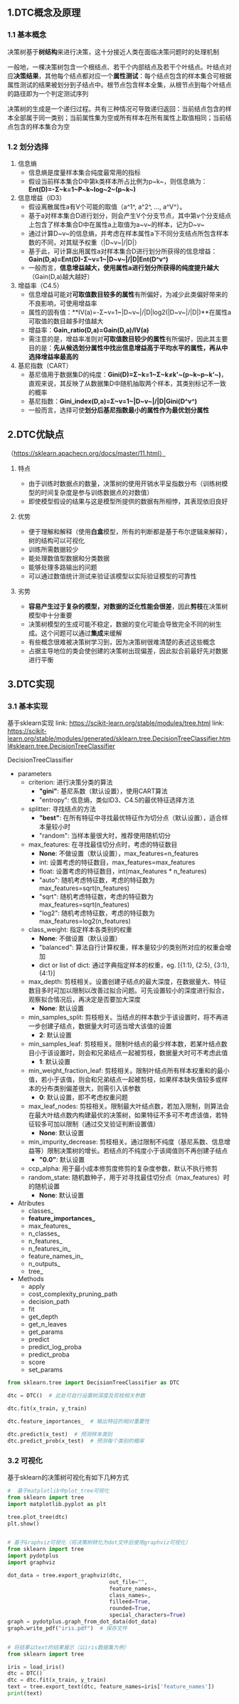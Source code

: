 ## 1.DTC概念及原理

### 1.1 基本概念
决策树基于**树结构**来进行决策，这十分接近人类在面临决策问题时的处理机制

一般地，一棵决策树包含一个根结点、若干个内部结点及若干个叶结点。叶结点对应**决策结果**，其他每个结点都对应一个**属性测试**：每个结点包含的样本集合可根据属性测试的结果被划分到子结点中。根节点包含样本全集，从根节点到每个叶结点的路径即为一个判定测试序列

决策树的生成是一个递归过程。共有三种情况可导致递归返回：当前结点包含的样本全部属于同一类别；当前属性集为空或所有样本在所有属性上取值相同；当前结点包含的样本集合为空
### 1.2 划分选择
1. 信息熵
	* 信息熵是度量样本集合纯度最常用的指标
	* 假设当前样本集合D中第k类样本所占比例为p~k~，则信息熵为：**Ent(D)=-Σ~k=1~P~k~log~2~(p~k~)**
2. 信息增益（ID3）
	* 假设离散属性a有V个可能的取值（a^1^, a^2^, ..., a^V^）。
	* 基于a对样本集合D进行划分，则会产生V个分支节点，其中第v个分支结点上包含了样本集合D中在属性a上取值为a~v~的样本，记为D~v~
	* 通过计算D~v~的信息熵，并考虑在样本属性a下不同分支结点所包含样本数的不同，对其赋予权重（|D~v~|/|D|）
	* 基于此，可计算出用属性a对样本集合D进行划分所获得的信息增益：**Gain(D,a)=Ent(D)-Σ~v=1~|D~v~|/|D|Ent(D^v^)**
	* 一般而言，**信息增益越大，使用属性a进行划分所获得的纯度提升越大**（Gain(D,a)越大越好）
3. 增益率（C4.5）
	* 信息增益可能对**可取值数目较多的属性**有所偏好，为减少此类偏好带来的不良影响，可使用增益率
	* 属性的固有值：**IV(a)=-Σ~v=1~|D~v~|/|D|log2(|D~v~|/|D|)**在属性a可取值的数目越多时值越大
	* 增益率：**Gain_ratio(D,a)=Gain(D,a)/IV(a)**
	* 需注意的是，增益率准则对**可取值数目较少的属性**有所偏好，因此其主要目的是：**先从候选划分属性中找出信息增益高于平均水平的属性，再从中选择增益率最高的**
4. 基尼指数（CART）
	* 基尼值用于数据集D的纯度：**Gini(D)=Σ~k=1~Σ~k≠k'~(p~k~p~k‘~)**，直观来说，其反映了从数据集D中随机抽取两个样本，其类别标记不一致的概率
	* 基尼指数：**Gini_index(D,a)=Σ~v=1~|D~v~|/|D|Gini(D^v^)**
	* 一般而言，选择可使**划分后基尼指数最小的属性作为最优划分属性**

## 2.DTC优缺点
（https://sklearn.apachecn.org/docs/master/11.html）
1. 特点
	* 由于训练时数据点的数量，决策树的使用开销水平呈指数分布（训练树模型的时间复杂度是参与训练数据点的对数值）
	* 即使模型假设的结果与这是模型所提供的数据有所相悖，其表现依旧良好

2. 优势
	* 便于理解和解释（使用**白盒**模型，所有的判断都是基于布尔逻辑来解释），树的结构可以可视化
	* 训练所需数据较少
	* 能处理数值型数据和分类数据
	* 能够处理多路输出的问题
	* 可以通过数值统计测试来验证该模型以实际验证模型的可靠性

3. 劣势
	* **容易产生过于复杂的模型，对数据的泛化性能会很差**，因此**剪枝**在决策树模型中十分重要
	* 决策树模型的生成可能不稳定，数据的变化可能会导致完全不同的树生成。这个问题可以通过**集成**来缓解
	* 有些概念很难被决策树学习到，因为决策树很难清楚的表述这些概念
	* 占据主导地位的类会使创建的决策树出现偏差，因此拟合前最好先对数据进行平衡
## 3.DTC实现
### 3.1 基本实现
基于sklearn实现
link: https://scikit-learn.org/stable/modules/tree.html
link: https://scikit-learn.org/stable/modules/generated/sklearn.tree.DecisionTreeClassifier.html#sklearn.tree.DecisionTreeClassifier

DecisionTreeClassifier
* parameters
    * criterion: 进行决策分类的算法
        * **"gini"**: 基尼系数（默认设置），使用CART算法
        * "entropy": 信息熵，类似ID3、C4.5的最优特征选择方法
    * splitter: 寻找结点的方法
        * **"best"**: 在所有特征中寻找最优特征作为切分点（默认设置），适合样本量较小时
        * "random": 当样本量很大时，推荐使用随机切分
    * max_features: 在寻找最佳切分点时，考虑的特征数目
        * **None**: 不做设置（默认设置），max_features=n_features
        * int: 设置考虑的特征数目，max_features=max_features
        * float: 设置考虑的特征数目，int(max_features * n_features)
        * "auto": 随机考虑特征数，考虑的特征数为max_features=sqrt(n_features)
        * "sqrt": 随机考虑特征数，考虑的特征数为max_features=sqrt(n_features)
        * "log2": 随机考虑特征数，考虑的特征数为max_features=log2(n_features)
    * class_weight: 指定样本各类别的权重
        * **None**: 不做设置（默认设置）
        * "balanced": 算法自行计算权重，样本量较少的类别所对应的权重会增加
        * dict or list of dict: 通过字典指定样本的权重，eg. [{1:1}, {2:5}, {3:1}, {4:1}]
    * max_depth: 剪枝相关。设置创建子结点的最大深度，在数据量大、特征数目多时可加以限制以改善过拟合问题。可先设置较小的深度进行拟合，观察拟合情况后，再决定是否要加大深度
        * **None**: 默认设置
    * min_samples_split: 剪枝相关。当结点的样本数少于该设置时，将不再进一步创建子结点，数据量大时可适当增大该值的设置
        * **2**: 默认设置
    * min_samples_leaf: 剪枝相关。限制叶结点的最少样本数，若某叶结点数目小于该设置时，则会和兄弟结点一起被剪枝，数据量大时可不考虑此值
        * **1**: 默认设置
    * min_weight_fraction_leaf: 剪枝相关。限制叶结点所有样本权重和的最小值，若小于该值，则会和兄弟结点一起被剪枝，如果样本缺失值较多或样本的分布类别偏差很大，则需引入该参数
        * **0**: 默认设置，即不考虑权重问题
    * max_leaf_nodes: 剪枝相关。限制最大叶结点数，若加入限制，则算法会在最大叶结点数内构建最优的决策树，如果特征不多可不考虑该值，若特征较多可加以限制（通过交叉验证判断设置值）
        * **None**: 默认设置
    * min_impurity_decrease: 剪枝相关。通过限制不纯度（基尼系数、信息增益等）限制决策树的增长。若结点的不纯度小于该阈值则不再创建子结点
        * **"0.0"**: 默认设置
    * ccp_alpha: 用于最小成本修剪度修剪的复杂度参数，默认不执行修剪
    * random_state: 随机数种子，用于对寻找最佳切分点（max_features）时的随机设置
		* **None**: 默认设置
* Atributes
	* classes_
	* **feature_importances_**
	* max_features_
	* n_classes_
	* n_features_
	* n_features_in_
	* feature_names_in_
	* n_outputs_
	* tree_
* Methods
	* apply
	* cost_complexity_pruning_path
	* decision_path
	* fit
	* get_depth
	* get_n_leaves
	* get_params
	* predict
	* predict_log_proba
	* predict_proba
	* score
	* set_params

```python
from sklearn.tree import DecisionTreeClassifier as DTC

dtc = DTC()  # 此处可自行设置树深度及剪枝相关参数

dtc.fit(x_train, y_train)

dtc.feature_importances_  # 输出特征的相对重要性

dtc.predict(x_test)  # 预测样本类别
dtc.predict_prob(x_test)  # 预测每个类别的概率
```
### 3.2 可视化
基于sklearn的决策树可视化有如下几种方式
```python
#  基于matplotlib中plot_tree可视化
from sklearn import tree
import matplotlib.pyplot as plt

tree.plot_tree(dtc) 
plt.show()


# 基于Graphviz可视化（将决策树转化为dot文件后使用graphviz可视化）
from sklearn import tree
import pydotplus
import graphviz

dot_data = tree.export_graphviz(dtc,
								out_file="",
								feature_names=,
								class_names=,
								filleed=True,
								rounded=True,
								special_characters=True)
graph = pydotplus.graph_from_dot_data(dot_data)
graph.write_pdf("iris.pdf")  # 保存文件


# 将结果以text的结果展示（以iris数据集为例）
from sklearn import tree

iris = load_iris()
dtc = DTC()
dtc = dtc.fit(x_train, y_train)
text = tree.export_text(dtc, feature_names=iris['feature_names'])
print(text)
```